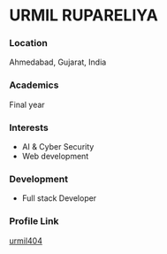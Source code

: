 # URMIL RUPARELIYA

### Location

Ahmedabad, Gujarat, India

### Academics

Final year

### Interests

- AI & Cyber Security
- Web development

### Development

- Full stack Developer

### Profile Link

[urmil404](https://github.com/urmil404)
